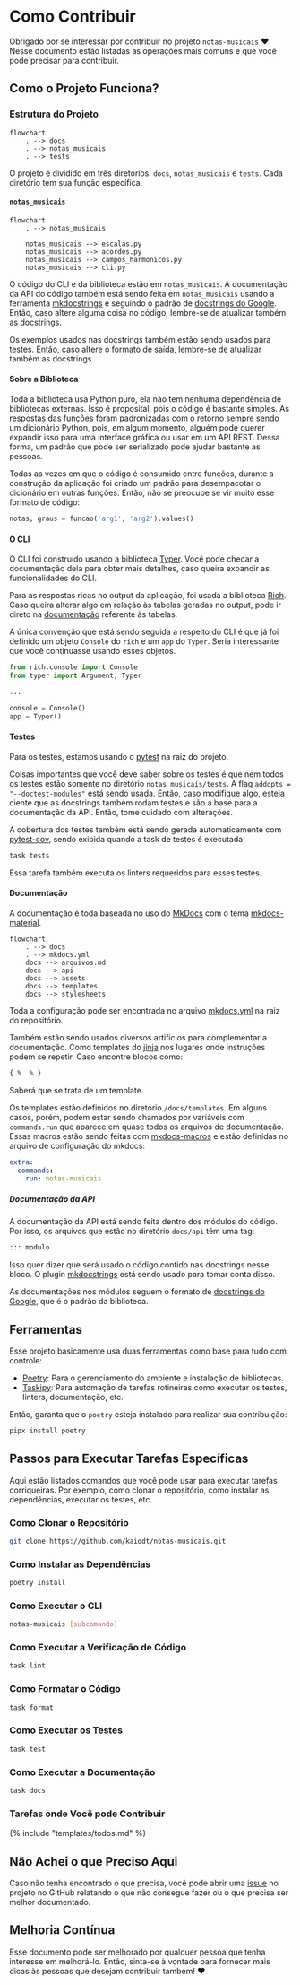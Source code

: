 # Como Contribuir

Obrigado por se interessar por contribuir no projeto `notas-musicais` ❤️.
Nesse documento estão listadas as operações mais comuns e que você pode precisar para contribuir.

## Como o Projeto Funciona?

### Estrutura do Projeto

```mermaid
flowchart
    . --> docs
	. --> notas_musicais
	. --> tests
```

O projeto é dividido em três diretórios: `docs`, `notas_musicais` e `tests`. Cada diretório tem sua função específica.

#### `notas_musicais`

```mermaid
flowchart
	. --> notas_musicais
	
	notas_musicais --> escalas.py
	notas_musicais --> acordes.py
	notas_musicais --> campos_harmonicos.py
	notas_musicais --> cli.py
```

O código do CLI e da biblioteca estão em `notas_musicais`. A documentação da API do código também está sendo feita em `notas_musicais` usando a ferramenta [mkdocstrings](https://mkdocstrings.github.io/) e seguindo o padrão de [docstrings do Google](https://sphinxcontrib-napoleon.readthedocs.io/en/latest/example_google.html). Então, caso altere alguma coisa no código, lembre-se de atualizar também as docstrings.

Os exemplos usados nas docstrings também estão sendo usados para testes. Então, caso altere o formato de saída, lembre-se de atualizar também as docstrings.

#### Sobre a Biblioteca

Toda a biblioteca usa Python puro, ela não tem nenhuma dependência de bibliotecas externas. Isso é proposital, pois o código é bastante simples. As respostas das funções foram padronizadas com o retorno sempre sendo um dicionário Python, pois, em algum momento, alguém pode querer expandir isso para uma interface gráfica ou usar em um API REST. Dessa forma, um padrão que pode ser serializado pode ajudar bastante as pessoas.

Todas as vezes em que o código é consumido entre funções, durante a construção da aplicação foi criado um padrão para desempacotar o dicionário em outras funções. Então, não se preocupe se vir muito esse formato de código:

```python
notas, graus = funcao('arg1', 'arg2').values()
```

#### O CLI

O CLI foi construído usando a biblioteca [Typer](https://typer.tiangolo.com/). Você pode checar a documentação dela para obter mais detalhes, caso queira expandir as funcionalidades do CLI.

Para as respostas ricas no output da aplicação, foi usada a biblioteca [Rich](https://rich.readthedocs.io/en/stable/introduction.html). Caso queira alterar algo em relação às tabelas geradas no output, pode ir direto na [documentação](https://rich.readthedocs.io/en/stable/tables.html) referente às tabelas.

A única convenção que está sendo seguida a respeito do CLI é que já foi definido um objeto `Console` do `rich` e um `app` do `Typer`. Seria interessante que você continuasse usando esses objetos.

```python title="notas_musicais/cli.py"
from rich.console import Console
from typer import Argument, Typer

...

console = Console()
app = Typer()
```

#### Testes

Para os testes, estamos usando o [pytest](https://github.com/kaiodt/notas-musicais/blob/main/pyproject.toml) na raiz do projeto.

Coisas importantes que você deve saber sobre os testes é que nem todos os testes estão somente no diretório `notas_musicais/tests`. A flag `addopts = "--doctest-modules"` está sendo usada. Então, caso modifique algo, esteja ciente que as docstrings também rodam testes e são a base para a documentação da API. Então, tome cuidado com alterações.

A cobertura dos testes também está sendo gerada automaticamente com [pytest-cov](https://github.com/pytest-dev/pytest-cov), sendo exibida quando a task de testes é executada:

```bash
task tests
```

Essa tarefa também executa os linters requeridos para esses testes.

#### Documentação

A documentação é toda baseada no uso do [MkDocs](https://www.mkdocs.org/) com o tema [mkdocs-material](https://squidfunk.github.io/mkdocs-material/).

```mermaid
flowchart
    . --> docs
    . --> mkdocs.yml
	docs --> arquivos.md
	docs --> api
	docs --> assets
	docs --> templates
	docs --> stylesheets
```

Toda a configuração pode ser encontrada no arquivo [mkdocs.yml](https://github.com/dunossauro/notas-musicais/blob/main/mkdocs.yml) na raiz do repositório.

Também estão sendo usados diversos artifícios para complementar a documentação. Como templates do [jinja](https://jinja.palletsprojects.com/en/3.1.x/) nos lugares onde instruções podem se repetir. Caso encontre blocos como:

```html
{ %  % }
```

Saberá que se trata de um template.

Os templates estão definidos no diretório `/docs/templates`. Em alguns casos, porém, podem estar sendo chamados por variáveis com `commands.run` que aparece em quase todos os arquivos de documentação. Essas macros estão sendo feitas com [mkdocs-macros](https://mkdocs-macros-plugin.readthedocs.io/en/latest/) e estão definidas no arquivo de configuração do mkdocs:

```yaml
extra:
  commands:
    run: notas-musicais
```

##### Documentação da API

A documentação da API está sendo feita dentro dos módulos do código. Por isso, os arquivos que estão no diretório `docs/api` têm uma tag:

```md
::: modulo
```

Isso quer dizer que será usado o código contido nas docstrings nesse bloco. O plugin [mkdocstrings](https://mkdocstrings.github.io/) está sendo usado para tomar conta disso.

As documentações nos módulos seguem o formato de [docstrings do Google](https://sphinxcontrib-napoleon.readthedocs.io/en/latest/example_google.html), que é o padrão da biblioteca.

## Ferramentas

Esse projeto basicamente usa duas ferramentas como base para tudo com controle:

- [Poetry](https://python-poetry.org/): Para o gerenciamento do ambiente e instalação de bibliotecas.
- [Taskipy](https://github.com/illBeRoy/taskipy): Para automação de tarefas rotineiras como executar os testes, linters, documentação, etc.

Então, garanta que o `poetry` esteja instalado para realizar sua contribuição:

```bash
pipx install poetry
```

## Passos para Executar Tarefas Específicas

Aqui estão listados comandos que você pode usar para executar tarefas corriqueiras.
Por exemplo, como clonar o repositório, como instalar as dependências, executar os testes, etc.

### Como Clonar o Repositório

```bash
git clone https://github.com/kaiodt/notas-musicais.git
```

### Como Instalar as Dependências

```bash
poetry install
```

### Como Executar o CLI

```bash
notas-musicais [subcomando]
```

### Como Executar a Verificação de Código

```bash
task lint
```

### Como Formatar o Código

```bash
task format
```

### Como Executar os Testes

```bash
task test
```

### Como Executar a Documentação

```bash
task docs
```

### Tarefas onde Você pode Contribuir

{% include "templates/todos.md" %}

## Não Achei o que Preciso Aqui

Caso não tenha encontrado o que precisa, você pode abrir uma [issue](https://github.com/kaiodt/notas-musicais/issues) no projeto no GitHub relatando o que não consegue fazer ou o que precisa ser melhor documentado.

## Melhoria Contínua

Esse documento pode ser melhorado por qualquer pessoa que tenha interesse em melhorá-lo. Então, sinta-se à vontade para fornecer mais dicas às pessoas que desejam contribuir também! :heart:
